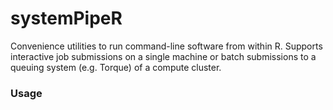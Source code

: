systemPipeR
===

Convenience utilities to run command-line software from within R. Supports
interactive job submissions on a single machine or batch submissions to a
queuing system (e.g. Torque) of a compute cluster.

### Usage
 
